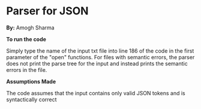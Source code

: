 # **Parser for JSON**
**By:** Amogh Sharma

**To run the code**

Simply type the name of the input txt file into line 186 of the code in the first parameter of the "open" functions.
For files with semantic errors, the parser does not print the parse tree for the input and instead prints the semantic errors in the file.

**Assumptions Made**

The code assumes that the input contains only valid JSON tokens and is syntactically correct